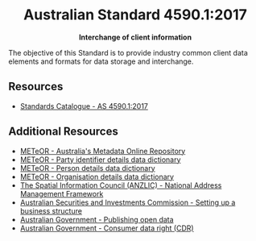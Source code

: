<h1 align="center">Australian Standard 4590.1:2017</h1>

<p align="center">
  <b>Interchange of client information</b></br>
</p>

The objective of this Standard is to provide industry common client data elements and formats for data storage and 
interchange.

## Resources

* [Standards Catalogue - AS 4590.1:2017](https://www.standards.org.au/standards-catalogue/sa-snz/communication/it-004/as--4590-dot-1-colon-2017)

## Additional Resources

* [METeOR - Australia's Metadata Online Repository](https://meteor.aihw.gov.au/content/index.phtml/itemId/181162)
* [METeOR - Party identifier details data dictionary](https://meteor.aihw.gov.au/content/index.phtml/itemId/466213)
* [METeOR - Person details data dictionary](https://meteor.aihw.gov.au/content/index.phtml/itemId/430772)
* [METeOR - Organisation details data dictionary](https://meteor.aihw.gov.au/content/index.phtml/itemId/431158)
* [The Spatial  Information Council (ANZLIC) - National Address Management Framework](https://www.anzlic.gov.au/resources/national-address-management-framework)
* [Australian Securities and Investments Commission - Setting up a business structure](https://asic.gov.au/for-business/small-business/starting-a-small-business/setting-up-a-business-structure/)
* [Australian Government - Publishing open data](https://toolkit.data.gov.au/Publishing_your_data.html)
* [Australian Government - Consumer data right (CDR)](https://cdr-register.github.io/register/#consumer-data-right)
